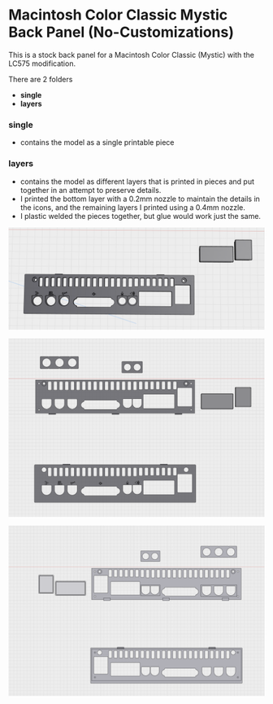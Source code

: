 # Macintosh Color Classic Mystic Back Panel (No-Customizations)

This is a stock back panel for a Macintosh Color Classic (Mystic) with the LC575 modification. 

There are 2 folders
- **single**
- **layers**

### single

- contains the model as a single printable piece


### layers

- contains the model as different layers that is printed in pieces and put together in an attempt to preserve details.
- I printed the bottom layer with a 0.2mm nozzle to maintain the details in the icons, and the remaining layers I printed using a 0.4mm nozzle.
- I plastic welded the pieces together, but glue would work just the same.


![single](https://raw.githubusercontent.com/mcbeav/model-color.classic.mystic.lc575.back.panel/refs/heads/main/no-customizations/single/photos/top.PNG)

![layers](https://raw.githubusercontent.com/mcbeav/model-color.classic.mystic.lc575.back.panel/refs/heads/main/no-customizations/layers/photos/bottom.PNG)

![layers](https://raw.githubusercontent.com/mcbeav/model-color.classic.mystic.lc575.back.panel/refs/heads/main/no-customizations/layers/photos/top.PNG)